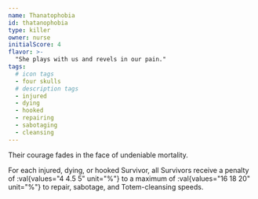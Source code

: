 ```yaml
---
name: Thanatophobia
id: thatanophobia
type: killer
owner: nurse
initialScore: 4
flavor: >-
  "She plays with us and revels in our pain."
tags:
  # icon tags
  - four skulls
  # description tags
  - injured
  - dying
  - hooked
  - repairing
  - sabotaging
  - cleansing
---
```


Their courage fades in the face of undeniable mortality.

For each injured, dying, or hooked Survivor, all Survivors receive a penalty of :val{values="4 4.5 5" unit="%"} to a maximum of :val{values="16 18 20" unit="%"} to repair, sabotage, and Totem-cleansing speeds.
